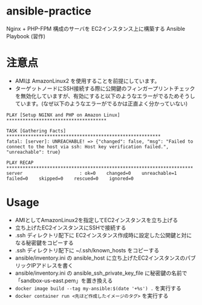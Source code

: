 # ansible-practice

Nginx + PHP-FPM 構成のサーバを EC2インスタンス上に構築する Ansible Playbook (習作)

# 注意点
- AMIは AmazonLinux2 を使用することを前提にしています。
- ターゲットノードにSSH接続する際に公開鍵のフィンガープリントチェックを無効化していますが、有効にすると以下のようなエラーがでるためそうしています。(なぜ以下のようなエラーがでるかは正直よく分かっていない)

```
PLAY [Setup NGINX and PHP on Amazon Linux] *************************************

TASK [Gathering Facts] *********************************************************
fatal: [server]: UNREACHABLE! => {"changed": false, "msg": "Failed to connect to the host via ssh: Host key verification failed.", "unreachable": true}

PLAY RECAP *********************************************************************
server                     : ok=0    changed=0    unreachable=1    failed=0    skipped=0    rescued=0    ignored=0  
```

# Usage 
- AMIとしてAmazonLinux2を指定してEC2インスタンスを立ち上げる
- 立ち上げたEC2インスタンスにSSHで接続する
- .ssh ディレクトリ配下に EC2インスタンス作成時に設定した公開鍵と対になる秘密鍵をコピーする
- .ssh ディレクトリ配下に ~/.ssh/known_hosts をコピーする
- ansible/inventory.ini の ansible_host に立ち上げたEC2インスタンスのパブリックIPアドレスを書く
- ansible/inventory.ini の ansible_ssh_private_key_file に秘密鍵の名前で「sandbox-us-east.pem」を置き換える
- `docker image build --tag my-ansible:$(date '+%s') .` を実行する
- `docker container run <先ほど作成したイメージのタグ>` を実行する
